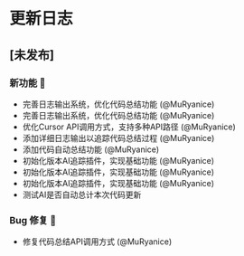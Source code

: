 # 更新日志

## [未发布]
### 新功能 🎉
- 完善日志输出系统，优化代码总结功能 (@MuRyanice)
- 完善日志输出系统，优化代码总结功能 (@MuRyanice)
- 优化Cursor API调用方式，支持多种API路径 (@MuRyanice)
- 添加详细日志输出以追踪代码总结过程 (@MuRyanice)
- 添加代码自动总结功能 (@MuRyanice)
- 初始化版本AI追踪插件，实现基础功能 (@MuRyanice)
- 初始化版本AI追踪插件，实现基础功能 (@MuRyanice)
- 初始化版本AI追踪插件，实现基础功能 (@MuRyanice)
- 测试AI是否自动总计本次代码更新

### Bug 修复 🐛
- 修复代码总结API调用方式 (@MuRyanice)
